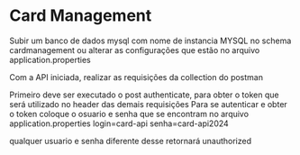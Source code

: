 # Card Management

Subir um banco de dados mysql com nome de instancia MYSQL no schema cardmanagement
ou alterar as configurações que estão no arquivo application.properties

Com a API iniciada, realizar as requisições da collection do postman

Primeiro deve ser executado o post authenticate, para obter o token que será utilizado no header das demais requisições
Para se autenticar e obter o token coloque o osuario e senha que se encontram no arquivo application.properties 
login=card-api
senha=card-api2024

qualquer usuario e senha diferente desse retornará unauthorized

